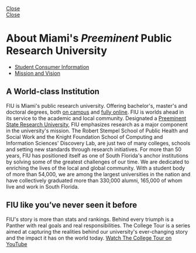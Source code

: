 [ Close ](https://www.fiu.edu/about/index.html)  
[Close ](https://www.fiu.edu/about/index.html)
# About Miami's _Preeminent_ Public Research University
  * [Student Consumer Information](https://www.fiu.edu/about/student-consumer-information/index.html)
  * [Mission and Vision](https://www.fiu.edu/about/mission-and-vision/index.html)


## A World-class Institution
FIU is Miami's public research university. Offering bachelor's, master's and doctoral degrees, both [on campus](https://www.fiu.edu/academics/degrees-and-programs/index.html) and [fully online](https://fiuonline.fiu.edu/programs/). FIU is worlds ahead in its service to the academic and local community.
Designated a [Preeminent State Research University](https://www.fiu.edu/lp/preeminence/?utm_medium=fiuedu&utm_campaign=preeminence), FIU emphasizes research as a major component in the university's mission. The Robert Stempel School of Public Health and Social Work and the Knight Foundation School of Computing and Information Sciences' Discovery Lab, are just two of many colleges, schools and setting new standards through research initiatives.
For more than 50 years, FIU has positioned itself as one of South Florida's anchor institutions by solving some of the greatest challenges of our time. We are dedicated to enriching the lives of the local and global community. With a student body of more than 54,000, we are among the largest universities in the nation and have collectively graduated more than 330,000 alumni, 165,000 of whom live and work in South Florida.
## FIU like you’ve never seen it before
FIU's story is more than stats and rankings. Behind every triumph is a Panther with real goals and real responsibilities.
The College Tour is a series aimed at capturing the realities behind our university's ever-changing story and the impact it has on the world today.
[Watch The College Tour on YouTube](https://www.youtube.com/playlist?list=PLqEHfISGr2h-um937VZbjzHBt1c-YYiHE)
